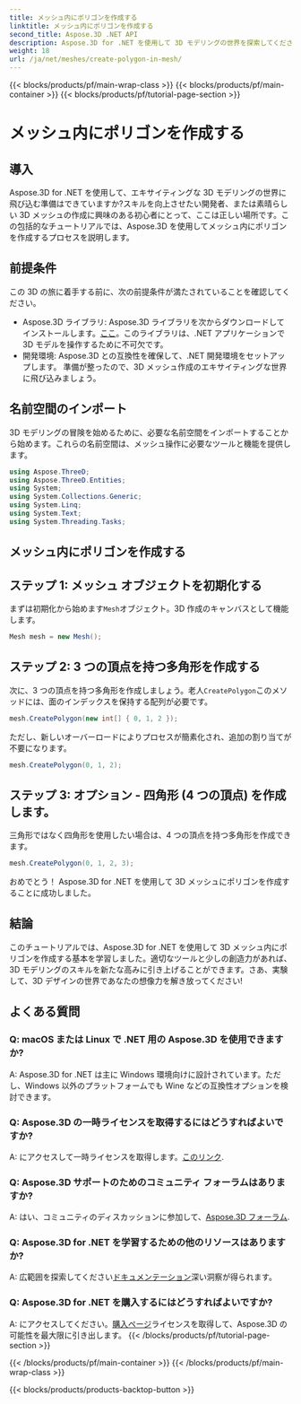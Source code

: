 ```yaml
---
title: メッシュ内にポリゴンを作成する
linktitle: メッシュ内にポリゴンを作成する
second_title: Aspose.3D .NET API
description: Aspose.3D for .NET を使用して 3D モデリングの世界を探索してください。メッシュ内に美しいポリゴンを簡単に作成します。今すぐダウンロードして、没入型の開発体験を体験してください!
weight: 18
url: /ja/net/meshes/create-polygon-in-mesh/
---
```


{{< blocks/products/pf/main-wrap-class >}}
{{< blocks/products/pf/main-container >}}
{{< blocks/products/pf/tutorial-page-section >}}

# メッシュ内にポリゴンを作成する

## 導入
Aspose.3D for .NET を使用して、エキサイティングな 3D モデリングの世界に飛び込む準備はできていますか?スキルを向上させたい開発者、または素晴らしい 3D メッシュの作成に興味のある初心者にとって、ここは正しい場所です。この包括的なチュートリアルでは、Aspose.3D を使用してメッシュ内にポリゴンを作成するプロセスを説明します。
## 前提条件
この 3D の旅に着手する前に、次の前提条件が満たされていることを確認してください。
-  Aspose.3D ライブラリ: Aspose.3D ライブラリを次からダウンロードしてインストールします。[ここ](https://releases.aspose.com/3d/net/)。このライブラリは、.NET アプリケーションで 3D モデルを操作するために不可欠です。
- 開発環境: Aspose.3D との互換性を確保して、.NET 開発環境をセットアップします。
準備が整ったので、3D メッシュ作成のエキサイティングな世界に飛び込みましょう。
## 名前空間のインポート
3D モデリングの冒険を始めるために、必要な名前空間をインポートすることから始めます。これらの名前空間は、メッシュ操作に必要なツールと機能を提供します。
```csharp
using Aspose.ThreeD;
using Aspose.ThreeD.Entities;
using System;
using System.Collections.Generic;
using System.Linq;
using System.Text;
using System.Threading.Tasks;
```
## メッシュ内にポリゴンを作成する
## ステップ 1: メッシュ オブジェクトを初期化する
まずは初期化から始めます`Mesh`オブジェクト。3D 作成のキャンバスとして機能します。
```csharp
Mesh mesh = new Mesh();
```
## ステップ 2: 3 つの頂点を持つ多角形を作成する
次に、3 つの頂点を持つ多角形を作成しましょう。老人`CreatePolygon`このメソッドには、面のインデックスを保持する配列が必要です。
```csharp
mesh.CreatePolygon(new int[] { 0, 1, 2 });
```
ただし、新しいオーバーロードによりプロセスが簡素化され、追加の割り当てが不要になります。
```csharp
mesh.CreatePolygon(0, 1, 2);
```
## ステップ 3: オプション - 四角形 (4 つの頂点) を作成します。
三角形ではなく四角形を使用したい場合は、4 つの頂点を持つ多角形を作成できます。
```csharp
mesh.CreatePolygon(0, 1, 2, 3);
```
おめでとう！ Aspose.3D for .NET を使用して 3D メッシュにポリゴンを作成することに成功しました。
## 結論
このチュートリアルでは、Aspose.3D for .NET を使用して 3D メッシュ内にポリゴンを作成する基本を学習しました。適切なツールと少しの創造力があれば、3D モデリングのスキルを新たな高みに引き上げることができます。さあ、実験して、3D デザインの世界であなたの想像力を解き放ってください!
## よくある質問
### Q: macOS または Linux で .NET 用の Aspose.3D を使用できますか?
A: Aspose.3D for .NET は主に Windows 環境向けに設計されています。ただし、Windows 以外のプラットフォームでも Wine などの互換性オプションを検討できます。
### Q: Aspose.3D の一時ライセンスを取得するにはどうすればよいですか?
 A: にアクセスして一時ライセンスを取得します。[このリンク](https://purchase.aspose.com/temporary-license/).
### Q: Aspose.3D サポートのためのコミュニティ フォーラムはありますか?
 A: はい、コミュニティのディスカッションに参加して、[Aspose.3D フォーラム](https://forum.aspose.com/c/3d/18).
### Q: Aspose.3D for .NET を学習するための他のリソースはありますか?
 A: 広範囲を探索してください[ドキュメンテーション](https://reference.aspose.com/3d/net/)深い洞察が得られます。
### Q: Aspose.3D for .NET を購入するにはどうすればよいですか?
 A: にアクセスしてください。[購入ページ](https://purchase.aspose.com/buy)ライセンスを取得して、Aspose.3D の可能性を最大限に引き出します。
{{< /blocks/products/pf/tutorial-page-section >}}

{{< /blocks/products/pf/main-container >}}
{{< /blocks/products/pf/main-wrap-class >}}

{{< blocks/products/products-backtop-button >}}
